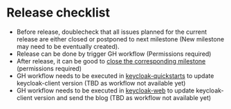 # Release checklist

* Before release, doublecheck that all issues planned for the current release are either closed or postponed to next 
  milestone (New milestone may need to be eventually created).
* Release can be done by trigger GH workflow (Permissions required)
* After release, it can be good to [close the corresponding milestone](https://github.com/keycloak/keycloak-js/milestones) (permissions required)
* GH workflow needs to be executed in [keycloak-quickstarts](https://github.com/keycloak/keycloak-quickstarts/actions) to 
  update keycloak-client version (TBD as workflow not available yet)
* GH workflow needs to be executed in [keycloak-web](https://github.com/keycloak/keycloak-web/actions)  to update 
  keycloak-client version and send the blog (TBD as workflow not available yet)
  

